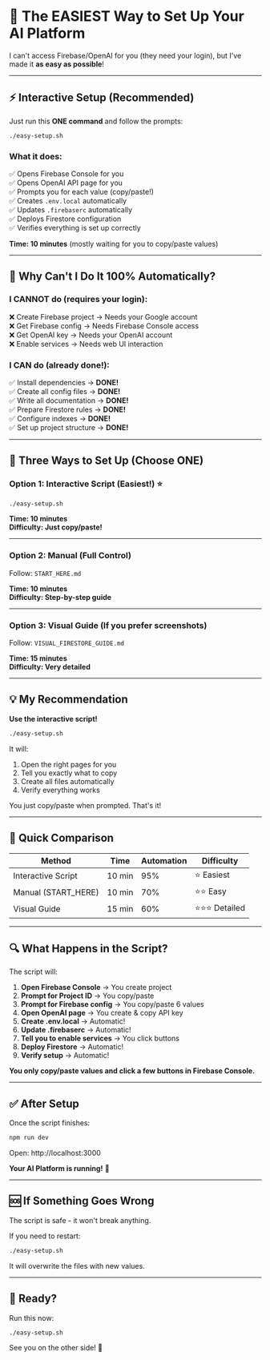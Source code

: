 # 🎯 The EASIEST Way to Set Up Your AI Platform

I can't access Firebase/OpenAI for you (they need your login), but I've made it **as easy as possible**!

---

## ⚡ Interactive Setup (Recommended)

Just run this **ONE command** and follow the prompts:

```bash
./easy-setup.sh
```

### What it does:
✅ Opens Firebase Console for you  
✅ Opens OpenAI API page for you  
✅ Prompts you for each value (copy/paste!)  
✅ Creates `.env.local` automatically  
✅ Updates `.firebaserc` automatically  
✅ Deploys Firestore configuration  
✅ Verifies everything is set up correctly  

**Time: 10 minutes** (mostly waiting for you to copy/paste values)

---

## 🤔 Why Can't I Do It 100% Automatically?

### I CANNOT do (requires your login):
❌ Create Firebase project → Needs your Google account  
❌ Get Firebase config → Needs Firebase Console access  
❌ Get OpenAI key → Needs your OpenAI account  
❌ Enable services → Needs web UI interaction  

### I CAN do (already done!):
✅ Install dependencies → **DONE!**  
✅ Create all config files → **DONE!**  
✅ Write all documentation → **DONE!**  
✅ Prepare Firestore rules → **DONE!**  
✅ Configure indexes → **DONE!**  
✅ Set up project structure → **DONE!**  

---

## 🚀 Three Ways to Set Up (Choose ONE)

### Option 1: Interactive Script (Easiest!) ⭐
```bash
./easy-setup.sh
```
**Time: 10 minutes**  
**Difficulty: Just copy/paste!**

---

### Option 2: Manual (Full Control)
Follow: `START_HERE.md`

**Time: 10 minutes**  
**Difficulty: Step-by-step guide**

---

### Option 3: Visual Guide (If you prefer screenshots)
Follow: `VISUAL_FIRESTORE_GUIDE.md`

**Time: 15 minutes**  
**Difficulty: Very detailed**

---

## 💡 My Recommendation

**Use the interactive script!**

```bash
./easy-setup.sh
```

It will:
1. Open the right pages for you
2. Tell you exactly what to copy
3. Create all files automatically
4. Verify everything works

You just copy/paste when prompted. That's it!

---

## 🎯 Quick Comparison

| Method | Time | Automation | Difficulty |
|--------|------|------------|-----------|
| Interactive Script | 10 min | 95% | ⭐ Easiest |
| Manual (START_HERE) | 10 min | 70% | ⭐⭐ Easy |
| Visual Guide | 15 min | 60% | ⭐⭐⭐ Detailed |

---

## 🔍 What Happens in the Script?

The script will:

1. **Open Firebase Console** → You create project
2. **Prompt for Project ID** → You copy/paste
3. **Prompt for Firebase config** → You copy/paste 6 values
4. **Open OpenAI page** → You create & copy API key
5. **Create .env.local** → Automatic!
6. **Update .firebaserc** → Automatic!
7. **Tell you to enable services** → You click buttons
8. **Deploy Firestore** → Automatic!
9. **Verify setup** → Automatic!

**You only copy/paste values and click a few buttons in Firebase Console.**

---

## ✅ After Setup

Once the script finishes:

```bash
npm run dev
```

Open: http://localhost:3000

**Your AI Platform is running!** 🎉

---

## 🆘 If Something Goes Wrong

The script is safe - it won't break anything.

If you need to restart:
```bash
./easy-setup.sh
```

It will overwrite the files with new values.

---

## 🎉 Ready?

Run this now:

```bash
./easy-setup.sh
```

See you on the other side! 🚀

